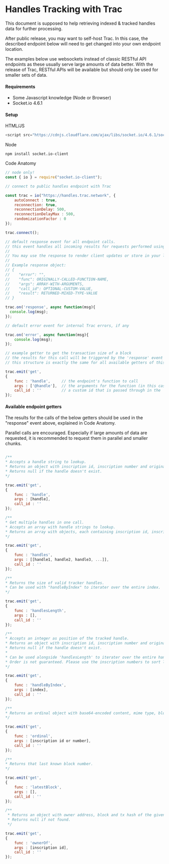 # Handles Tracking with Trac
This document is supposed to help retrieving indexed & tracked handles data for further processing.

After public release, you may want to self-host Trac. In this case, the described endpoint below will need to get changed into your own endpoint location.

The examples below use websockets instead of classic RESTful API endpoints as these usually serve large amounts of data better. With the release of Trac, RESTful APIs will be available but should only be used for smaller sets of data.

#### Requirements
- Some Javascript knowledge (Node or Browser)
- Socket.io 4.6.1

#### Setup

HTML/JS

```javascript
<script src="https://cdnjs.cloudflare.com/ajax/libs/socket.io/4.6.1/socket.io.min.js" integrity="sha512-AI5A3zIoeRSEEX9z3Vyir8NqSMC1pY7r5h2cE+9J6FLsoEmSSGLFaqMQw8SWvoONXogkfFrkQiJfLeHLz3+HOg==" crossorigin="anonymous" referrerpolicy="no-referrer"></script>
```

Node

```npm install socket.io-client```

Code Anatomy

```javascript
// node only!
const { io } = require("socket.io-client");

// connect to public handles endpoint with Trac

const trac = io("https://handles.trac.network", {
    autoConnect : true,
    reconnection: true,
    reconnectionDelay: 500,
    reconnectionDelayMax : 500,
    randomizationFactor : 0
});

trac.connect();

// default response event for all endpoint calls.
// this event handles all incoming results for requests performed using "emit".
//
// You may use the response to render client updates or store in your local database cache.
//
// Example response object: 
// {
//    "error": "",
//    "func": ORIGINALLY-CALLED-FUNCTION-NAME,
//    "args": ARRAY-WITH-ARGUMENTS,
//    "call_id": OPTIONAL-CUSTOM-VALUE,
//    "result": RETURNED-MIXED-TYPE-VALUE
// }

trac.on('response', async function(msg){
  console.log(msg);
});

// default error event for internal Trac errors, if any

trac.on('error', async function(msg){
    console.log(msg);
});

// example getter to get the transaction size of a block
// the results for this call will be triggered by the 'response' event above.
// this structure is exactly the same for all available getters of this endpoint.

trac.emit('get',
{
    func : 'handle',     // the endpoint's function to call
    args : ['@handle'],  // the arguments for the function (in this case only 1 argument, the block)
    call_id : ''         // a custom id that is passed through in the 'response' event above to identify for which call the response has been.
});
```

#### Available endpoint getters

The results for the calls of the below getters should be used in the "response" event above, explained in Code Anatomy.

Parallel calls are encouraged. Especially if large amounts of data are requested, it is recommended to request them in parallel and smaller chunks.

```javascript

/**
* Accepts a handle string to lookup.
* Returns an object with inscription id, inscription number and original handle as entered by the inscriber.
* Returns null if the handle doesn't exist.
*/

trac.emit('get',
{
    func : 'handle',
    args : [handle],
    call_id : ''
});

/**
* Get multiple handles in one call.
* Accepts an array with handle strings to lookup.
* Returns an array with objects, each containing inscription id, inscription number and original handle as entered by the inscriber.
*/

trac.emit('get',
{
    func : 'handles',
    args : [[handle1, handle2, handle3, ...]],
    call_id : ''
});

/**
* Returns the size of valid tracker handles.
* Can be used with "handleByIndex" to iterater over the entire index.
*/

trac.emit('get',
{
    func : 'handlesLength',
    args : [],
    call_id : ''
});

/**
* Accepts an integer as position of the tracked handle.
* Returns an object with inscription id, inscription number and original handle as entered by the inscriber.
* Returns null if the handle doesn't exist.
*
* Can be used alongside 'handlesLength' to iterater over the entire handles index.
* Order is not guaranteed. Please use the inscription numbers to sort locally in your cache after pulling the index.
*/

trac.emit('get',
{
    func : 'handleByIndex',
    args : [index],
    call_id : ''
});

/**
* Returns an ordinal object with base64-encoded content, mime type, blocks, timestamp and more.
*/

trac.emit('get',
{
    func : 'ordinal',
    args : [inscription id or number],
    call_id : ''
});

/**
* Returns that last known block number.
*/

trac.emit('get',
{
    func : 'latestBlock',
    args : [],
    call_id : ''
});

/**
 * Returns an object with owner address, block and tx hash of the given inscription id.
 * Returns null if not found.
 */

trac.emit('get',
{
    func : 'ownerOf',
    args : [inscription id],
    call_id : ''
});
```
